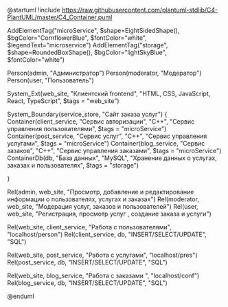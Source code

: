 @startuml
!include  https://raw.githubusercontent.com/plantuml-stdlib/C4-PlantUML/master/C4_Container.puml

AddElementTag("microService", $shape=EightSidedShape(), $bgColor="CornflowerBlue", $fontColor="white", $legendText="microservice")
AddElementTag("storage", $shape=RoundedBoxShape(), $bgColor="lightSkyBlue", $fontColor="white")

Person(admin, "Администратор")
Person(moderator, "Модератор")
Person(user, "Пользователь")

System_Ext(web_site, "Клиентский frontend", "HTML, CSS, JavaScript, React, TypeScript", $tags = "web_site")

System_Boundary(service_store, "Сайт заказа услуг") {
   Container(client_service, "Сервис авторизации", "C++", "Сервис управления пользователями", $tags = "microService")    
   Container(post_service, "Сервис услуг", "C++", "Сервис управления услугами", $tags = "microService") 
   Container(blog_service, "Сервис зазаков", "C++", "Сервис управления заказами", $tags = "microService")   
   ContainerDb(db, "База данных", "MySQL", "Хранение данных о услугах, заказах  и пользователях", $tags = "storage")
   
}

Rel(admin, web_site, "Просмотр, добавление и редактирование информации о пользователях, услугах и заказах")
Rel(moderator, web_site, "Модерация услуг, заказов и пользователей")
Rel(user, web_site, "Регистрация, просмотр услуг , создание заказа и услуги")

Rel(web_site, client_service, "Работа с пользователями", "localhost/person")
Rel(client_service, db, "INSERT/SELECT/UPDATE", "SQL")

Rel(web_site, post_service, "Работа с услугами", "localhost/pres")
Rel(post_service, db, "INSERT/SELECT/UPDATE", "SQL")

Rel(web_site, blog_service, "Работа с заказами ", "localhost/conf")
Rel(blog_service, db, "INSERT/SELECT/UPDATE", "SQL")

@enduml